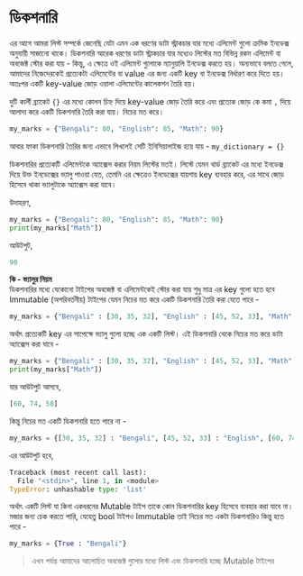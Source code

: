 # ডিকশনারি

এর আগে আমরা লিস্ট সম্পর্কে জেনেছি যেটা এমন এক ধরণের ডাটা স্ট্রাকচার যার মধ্যে এলিমেন্ট গুলো ক্রমিক ইনডেক্স অনুযায়ী সাজানো থাকে। ডিকশনারি আরেক ধরণের ডাটা স্ট্রাকচার যার মধ্যেও লিস্টের মত বিভিন্ন রকম এলিমেন্ট বা অবজেক্ট স্টোর করা যায় - কিন্তু, এ ক্ষেত্রে ওই এলিমেন্ট গুলোকে ম্যানুয়ালি ইনডেক্স করতে হয়। অন্যভাবে বলতে গেলে, আমাদের নিজেদেরকেই প্রত্যেকটা এলিমেন্টের বা value এর জন্য একটি key বা ইনডেক্স নির্ধারণ করে দিতে হয়। অতঃপর একটি key-value জোড় ওয়ালা এলিমেন্টের কালেকশন তৈরি হয়।

দুটি কার্লী ব্র্যাকেট `{}` এর মধ্যে কোলন চিহ্ন দিয়ে key-value জোড় তৈরি করে এবং প্রত্যেক জোড় কে কমা `,` দিয়ে আলাদা করে একটি ডিকশনারি তৈরি করা যায়। নিচের মত করে।

```python
my_marks = {"Bengali": 80, "English": 85, "Math": 90}
```

আবার ফাকা ডিকশনারি তৈরির জন্য এভাবে লিখলেই সেটি ইনিসিয়ালাইজ হয়ে যায় - `my_dictionary = {}`

ডিকশনারির প্রত্যেকটি এলিমেন্টকে অ্যাক্সেস করার নিয়ম লিস্টের মতই। লিস্টে যেমন থার্ড ব্র্যাকেট এর মধ্যে ইনডেক্স দিয়ে উক্ত ইনডেক্সের ভ্যালু পাওয়া যেত, তেমনি এর ক্ষেত্রেও ইনডেক্সের যায়গায় key ব্যবহার করে, এর সাথে জোড় হিসেবে থাকা ভ্যালুটাকে অ্যাক্সেস করা যাবে।

উদাহরণ,

```python
my_marks = {"Bengali": 80, "English": 85, "Math": 90}
print(my_marks["Math"])
```

আউটপুট,

```python
90
```

**কি - ভ্যালুর নিয়ম**  
ডিকশনারির মধ্যে যেকোনো টাইপের অবজেক্ট বা এলিমেন্টকেই স্টোর করা যায় শুধু মাত্র এর key গুলো হতে হবে Immutable \(অপরিবর্তনীয়\) টাইপের যেমন নিচের মত করে একটি ডিকশনারি তৈরি করা যেতে পারে -

```python
my_marks = {"Bengali" : [30, 35, 32], "English" : [45, 52, 33], "Math": [60, 74, 58]}
```

অর্থাৎ প্রত্যেকটি key এর সাপেক্ষে ভ্যালু গুলো হচ্ছে এক একটি লিস্ট। এই ডিকশনারি থেকে নিচের মত করে ডাটা অ্যাক্সেস করা যাবে -

```python
my_marks = {"Bengali" : [30, 35, 32], "English" : [45, 52, 33], "Math": [60, 74, 58]}
print(my_marks["Math"])
```

যার আউটপুট আসবে,

```python
[60, 74, 58]
```

কিন্তু নিচের মত একটি ডিকশনারি হতে পারে না -

```python
my_marks = {[30, 35, 32] : "Bengali", [45, 52, 33] : "English", [60, 74, 58] : "Math"}
```

এর আউটপুট হবে,

```python
Traceback (most recent call last):
  File "<stdin>", line 1, in <module>
TypeError: unhashable type: 'list'
```

অর্থাৎ একটি লিস্ট যা কিনা একধরনের Mutable টাইপ তাকে কোন ডিকশনারির key হিসেবে ব্যবহার করা যাবে না। মজার জন্য চেক করতে পারি, যেহেতু bool টাইপও Immutable তাই নিচের মত একটা ডিকশনারিও কিন্তু হতে পারে -

```python
my_marks = {True : "Bengali"}
```

> এখন পর্যন্ত আমাদের আলোচিত অবজেক্ট গুলোর মধ্যে লিস্ট এবং ডিকশনারি হচ্ছে Mutable টাইপের

